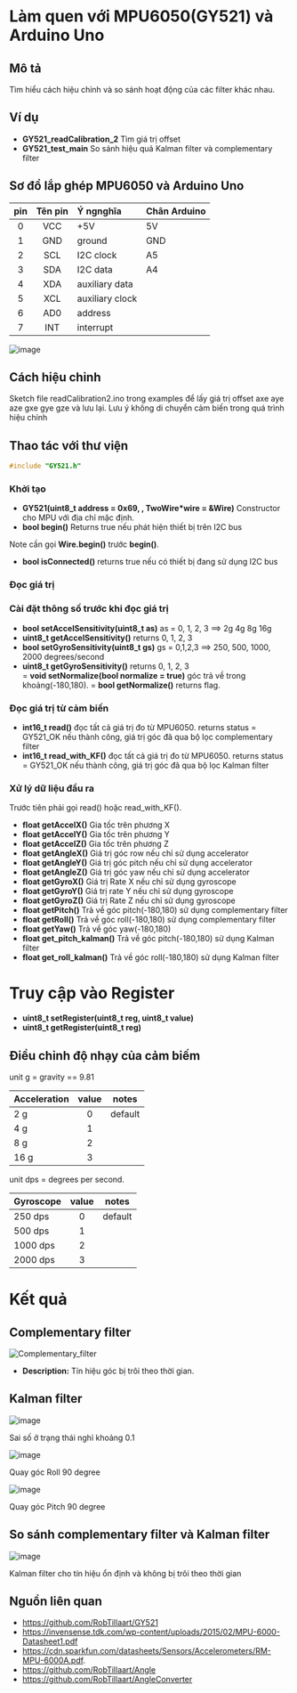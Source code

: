 
# Làm quen với MPU6050(GY521) và Arduino Uno

## Mô tả
Tìm hiểu cách hiệu chỉnh và so sánh hoạt động của các filter khác nhau. 

## Ví dụ

- **GY521_readCalibration_2**  Tìm giá trị offset
- **GY521_test_main** So sánh hiệu quả Kalman filter và complementary filter

## Sơ đồ lắp ghép MPU6050 và Arduino Uno

|  pin  |  Tên pin  |  Ý ngnghĩa        | Chân Arduino |
|:-----:|:---------:|:------------------|--------------|
|   0   |    VCC    |  +5V              |     5V       |
|   1   |    GND    |  ground           |     GND      |
|   2   |    SCL    |  I2C clock        |     A5       |
|   3   |    SDA    |  I2C data         |     A4       |
|   4   |    XDA    |  auxiliary data   |              |
|   5   |    XCL    |  auxiliary clock  |              |
|   6   |    AD0    |  address          |              |
|   7   |    INT    |  interrupt        |              |

![image](https://github.com/thexuanphuc/GY_521_Arduino_uno_huongdan/assets/120028673/cb7cfc91-209f-4732-ab36-cfe7c4a1dbc9)

## Cách hiệu chỉnh

Sketch file readCalibration2.ino trong examples để lấy giá trị offset axe aye aze gxe gye gze và lưu lại. Lưu ý không di chuyển cảm biến trong quá trình hiệu chỉnh

## Thao tác với thư viện

```cpp
#include "GY521.h"
```
### Khởi tạo

- **GY521(uint8_t address = 0x69, , TwoWire*wire = &Wire)** Constructor cho MPU với địa chỉ mặc định. 
- **bool begin()** Returns true nếu phát hiện thiết bị trên I2C bus
  
Note cần gọi **Wire.begin()** trước **begin()**.
- **bool isConnected()** returns true nếu có thiết bị đang sử dụng I2C bus

### Đọc giá trị

### Cài đặt thông số trước khi đọc giá trị

- **bool setAccelSensitivity(uint8_t as)** as = 0, 1, 2, 3 ==> 2g 4g 8g 16g
- **uint8_t getAccelSensitivity()** returns 0, 1, 2, 3
- **bool setGyroSensitivity(uint8_t gs)** gs = 0,1,2,3  ==>  250, 500, 1000, 2000 degrees/second
- **uint8_t getGyroSensitivity()** returns 0, 1, 2, 3  
= **void setNormalize(bool normalize = true)** góc trả về trong khoảng(-180,180).
= **bool getNormalize()** returns flag.


### Đọc giá trị từ cảm biến

- **int16_t read()** đọc tất cả giá trị đo từ MPU6050.
returns status = GY521_OK nếu thành công, giá trị góc đã qua bộ lọc complementary filter
- **int16_t read_with_KF()** đọc tất cả giá trị đo từ MPU6050.
returns status = GY521_OK nếu thành công, giá trị góc đã qua bộ lọc Kalman filter

### Xử lý dữ liệu đầu ra

Trước tiên phải gọi read() hoặc read_with_KF().

- **float getAccelX()** Gia tốc trên phương X
- **float getAccelY()** Gia tốc trên phương Y
- **float getAccelZ()** Gia tốc trên phương Z
- **float getAngleX()** Giá trị góc row nếu chỉ sử dụng accelerator
- **float getAngleY()** Giá trị góc pitch nếu chỉ sử dụng accelerator
- **float getAngleZ()** Giá trị góc yaw nếu chỉ sử dụng accelerator
- **float getGyroX()** Giá trị Rate X nếu chỉ sử dụng gyroscope
- **float getGyroY()** Giá trị rate Y nếu chỉ sử dụng gyroscope
- **float getGyroZ()** Giá trị Rate Z nếu chỉ sử dụng gyroscope
- **float getPitch()** Trả về góc pitch(-180,180) sử dụng complementary filter
- **float getRoll()** Trả về góc roll(-180,180) sử dụng complementary filter
- **float getYaw()** Trả về góc yaw(-180,180) 
- **float get_pitch_kalman()** Trả về góc pitch(-180,180) sử dụng Kalman filter
- **float get_roll_kalman()** Trả về góc roll(-180,180) sử dụng Kalman filter


# Truy cập vào Register

- **uint8_t setRegister(uint8_t reg, uint8_t value)**
- **uint8_t getRegister(uint8_t reg)**

## Điều chỉnh độ nhạy của cảm biếm

unit g = gravity == 9.81

| Acceleration  |  value  |  notes  |
|:--------------|:-------:|:-------:|
|      2 g      |    0    |  default
|      4 g      |    1    |
|      8 g      |    2    |
|     16 g      |    3    |

unit dps = degrees per second.

|  Gyroscope    |  value  |  notes  |
|:--------------|:-------:|:-------:|
|   250 dps     |    0    |  default
|   500 dps     |    1    |
|  1000 dps     |    2    |
|  2000 dps     |    3    |

# Kết quả
## Complementary filter
![Complementary_filter](https://github.com/thexuanphuc/GY_521_Arduino_uno_huongdan/assets/120028673/46825858-a496-4470-bc81-906fa2017231)
* **Description:** Tín hiệu góc bị trôi theo thời gian.

## Kalman filter 
![image](https://github.com/thexuanphuc/GY_521_Arduino_uno_huongdan/assets/120028673/7ce004bf-76fe-4ec7-a0d0-be08da77be9f)

Sai số ở trạng thái nghỉ khoảng 0.1

![image](https://github.com/thexuanphuc/GY_521_Arduino_uno_huongdan/assets/120028673/09e5ffc3-7217-42fc-b23d-41582639aecf)

Quay góc Roll 90 degree

![image](https://github.com/thexuanphuc/GY_521_Arduino_uno_huongdan/assets/120028673/4be2fc10-3fb4-4b0b-a15a-8eec6398301f)

Quay góc Pitch 90 degree 

## So sánh complementary filter và Kalman filter
![image](https://github.com/thexuanphuc/GY_521_Arduino_uno_huongdan/assets/120028673/37e03c8f-a321-4542-bd0e-707e0935a692)

Kalman filter cho tín hiệu ổn định và không bị trôi theo thời gian

## Nguồn liên quan
  + https://github.com/RobTillaart/GY521
  + https://invensense.tdk.com/wp-content/uploads/2015/02/MPU-6000-Datasheet1.pdf
  + https://cdn.sparkfun.com/datasheets/Sensors/Accelerometers/RM-MPU-6000A.pdf.
  + https://github.com/RobTillaart/Angle
  + https://github.com/RobTillaart/AngleConverter
